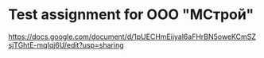 # Test assignment for ООО "МСтрой" 

https://docs.google.com/document/d/1pUECHmEijyal6aFHrBN5oweKCmSZsjTGhtE-mqIqj6U/edit?usp=sharing
